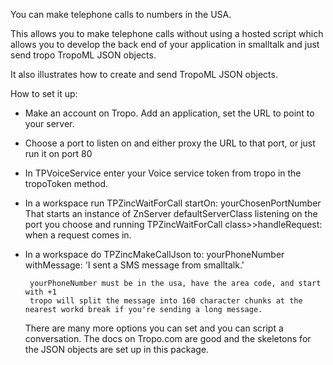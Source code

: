 You can make telephone calls to numbers in the USA. 


This allows you to make telephone calls without using a hosted script which allows you to develop the back end of your application in smalltalk and just send tropo TropoML JSON objects.  


It also illustrates how to create and send TropoML JSON objects.  

How to set it up:


- Make an account on Tropo.  Add an application, set the URL to point to your server.  

-  Choose a port to listen on and either proxy the URL to that port, or just run it on port 80

- In TPVoiceService enter your Voice service token from tropo in the tropoToken method.

-  In a workspace run TPZincWaitForCall startOn: yourChosenPortNumber
	That starts an instance of ZnServer defaultServerClass listening on the port you choose and running TPZincWaitForCall class>>handleRequest: 
	when a request comes in.  


-  In a workspace do
		TPZincMakeCallJson  to: yourPhoneNumber withMessage: 'I sent a SMS message from smalltalk.'
		
		yourPhoneNumber must be in the usa, have the area code, and start with +1
		tropo will split the message into 160 character chunks at the nearest workd break if you're sending a long message.
		
	There are many more options you can set and you can script a conversation.  The docs on Tropo.com are good and the skeletons for the JSON objects are set up in this package.